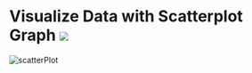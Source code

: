 # Visualize Data with Scatterplot Graph [![](https://img.shields.io/badge/codepan-ready-success)](https://codepen.io/roschy/pen/eYWNaGE?editors=0010)
![scatterPlot](https://user-images.githubusercontent.com/17887606/126471970-3d9ddd76-2f39-456d-bbb4-5fb83305f1e4.png)
